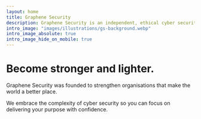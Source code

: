 ```yaml
---
layout: home
title: Graphene Security
description: Graphene Security is an independent, ethical cyber security consultancy based in Melbourne, Australia.
intro_image: "images/illustrations/gs-background.webp"
intro_image_absolute: true
intro_image_hide_on_mobile: true
---
```


# Become stronger and lighter.

Graphene Security was founded to strengthen organisations that make the world a better place. 

We embrace the complexity of cyber security so you can focus on delivering your purpose with confidence.
